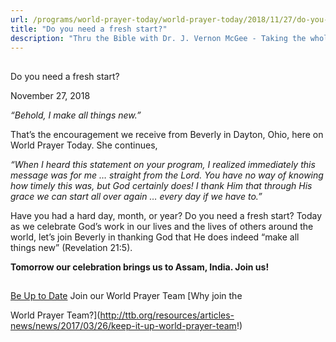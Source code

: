 ```yaml
---
url: /programs/world-prayer-today/world-prayer-today/2018/11/27/do-you-need-a-fresh-start
title: "Do you need a fresh start?"
description: "Thru the Bible with Dr. J. Vernon McGee - Taking the whole Word to the whole world"
---
```







## 
 Do you need a fresh start?


November 27, 2018




*“Behold, I make all things new.”* 


That’s the encouragement we receive from Beverly in Dayton, Ohio, here on World Prayer Today. She continues, 


*“When I heard this statement on your program, I realized immediately this message was for me … straight from the Lord. You have no way of knowing how timely this was, but God certainly does! I thank Him that through His grace we can start all over again … every day if we have to.”* 


Have you had a hard day, month, or year? Do you need a fresh start? Today as we celebrate God’s work in our lives and the lives of others around the world, let’s join Beverly in thanking God that He does indeed “make all things new” (Revelation 21:5). 


**Tomorrow our celebration brings us to Assam, India. Join us!**







## 




[Be Up to Date](http://feeds.feedburner.com/WorldPrayerToday "World Prayer Today RSS Feed")
Join our World Prayer Team
[Why join the  

World Prayer Team?](http://ttb.org/resources/articles-news/news/2017/03/26/keep-it-up-world-prayer-team!)




